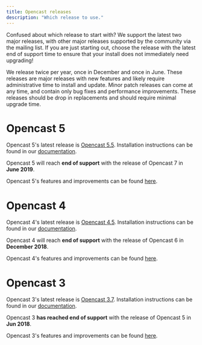 ```yaml
---
title: Opencast releases
description: "Which release to use."
---
```


Confused about which release to start with?  We support the latest two major releases, with other major releases
supported by the community via the mailing list.  If you are just starting out, choose the release with the latest
end of support time to ensure that your install does not immediately need upgrading!

We release twice per year, once in December and once in June.  These releases are major releases with new features
and likely require administrative time to install and update.  Minor patch releases can come at any time, and contain
only bug fixes and performance improvements.  These releases should be drop in replacements and should require minimal
upgrade time.  

# Opencast 5

Opencast 5's latest release is [Opencast 5.5](https://github.com/opencast/opencast/releases/tag/5.5).
Installation instructions can be found in our [documentation](https://docs.opencast.org/r/5.x/admin/installation/).

Opencast 5 will reach **end of support** with the release of Opencast 7 in **June 2019**.

Opencast 5's features and improvements can be found [here](https://docs.opencast.org/r/5.x/admin/releasenotes/).


# Opencast 4

Opencast 4's latest release is [Opencast 4.5](https://github.com/opencast/opencast/releases/tag/4.5).
Installation instructions can be found in our [documentation](https://docs.opencast.org/r/4.x/admin/installation/).

Opencast 4 will reach **end of support** with the release of Opencast 6 in **December 2018**.

Opencast 4's features and improvements can be found [here](https://docs.opencast.org/r/4.x/admin/releasenotes/).


# Opencast 3

Opencast 3's latest release is [Opencast 3.7](https://github.com/opencast/opencast/releases/tag/3.7).
Installation instructions can be found in our [documentation](https://docs.opencast.org/r/3.x/admin/installation/).

Opencast 3 **has reached end of support** with the release of Opencast 5 in **Jun 2018**.

Opencast 3's features and improvements can be found [here](https://docs.opencast.org/r/3.x/admin/releasenotes/).

